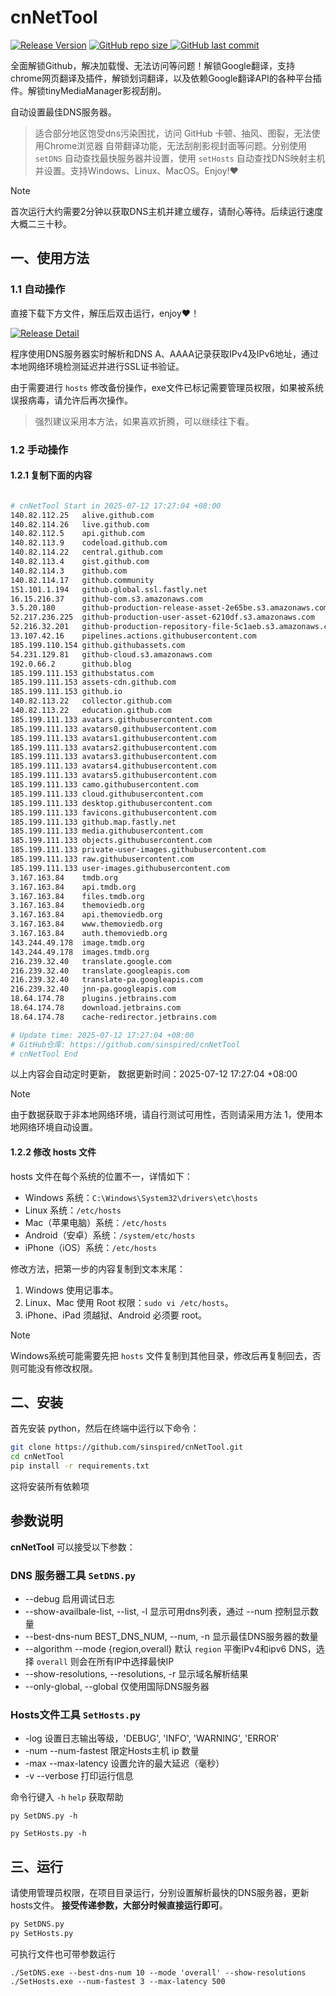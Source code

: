 # cnNetTool

[![Release Version](https://img.shields.io/github/v/release/sinspired/cnNetTool?display_name=tag&logo=github&label=Release)](https://github.com/sinspired/cnNetTool/releases/latest)
[![GitHub repo size](https://img.shields.io/github/repo-size/sinspired/cnNetTool?logo=github)
](https://github.com/sinspired/cnNetTool)
[![GitHub last commit](https://img.shields.io/github/last-commit/sinspired/cnNetTool?logo=github&label=最后提交：)](ttps://github.com/sinspired/cnNetTool)

全面解锁Github，解决加载慢、无法访问等问题！解锁Google翻译，支持chrome网页翻译及插件，解锁划词翻译，以及依赖Google翻译API的各种平台插件。解锁tinyMediaManager影视刮削。

自动设置最佳DNS服务器。

> 适合部分地区饱受dns污染困扰，访问 GitHub 卡顿、抽风、图裂，无法使用Chrome浏览器 自带翻译功能，无法刮削影视封面等问题。分别使用 `setDNS` 自动查找最快服务器并设置，使用 `setHosts` 自动查找DNS映射主机并设置。支持Windows、Linux、MacOS。Enjoy!❤

> [!NOTE]
> 首次运行大约需要2分钟以获取DNS主机并建立缓存，请耐心等待。后续运行速度大概二三十秒。

## 一、使用方法

### 1.1 自动操作

直接下载下方文件，解压后双击运行，enjoy❤！

[![Release Detail](https://img.shields.io/github/v/release/sinspired/cnNetTool?sort=date&display_name=release&logo=github&label=Release)](https://github.com/sinspired/cnNetTool/releases/latest)

程序使用DNS服务器实时解析和DNS A、AAAA记录获取IPv4及IPv6地址，通过本地网络环境检测延迟并进行SSL证书验证。

由于需要进行 `hosts` 修改备份操作，exe文件已标记需要管理员权限，如果被系统误报病毒，请允许后再次操作。

> 强烈建议采用本方法，如果喜欢折腾，可以继续往下看。

### 1.2 手动操作

#### 1.2.1 复制下面的内容

```bash

# cnNetTool Start in 2025-07-12 17:27:04 +08:00
140.82.112.25	alive.github.com
140.82.114.26	live.github.com
140.82.112.5	api.github.com
140.82.113.9	codeload.github.com
140.82.114.22	central.github.com
140.82.113.4	gist.github.com
140.82.114.3	github.com
140.82.114.17	github.community
151.101.1.194	github.global.ssl.fastly.net
16.15.216.37	github-com.s3.amazonaws.com
3.5.20.180		github-production-release-asset-2e65be.s3.amazonaws.com
52.217.236.225	github-production-user-asset-6210df.s3.amazonaws.com
52.216.32.201	github-production-repository-file-5c1aeb.s3.amazonaws.com
13.107.42.16	pipelines.actions.githubusercontent.com
185.199.110.154	github.githubassets.com
54.231.129.81	github-cloud.s3.amazonaws.com
192.0.66.2		github.blog
185.199.111.153	githubstatus.com
185.199.111.153	assets-cdn.github.com
185.199.111.153	github.io
140.82.113.22	collector.github.com
140.82.113.22	education.github.com
185.199.111.133	avatars.githubusercontent.com
185.199.111.133	avatars0.githubusercontent.com
185.199.111.133	avatars1.githubusercontent.com
185.199.111.133	avatars2.githubusercontent.com
185.199.111.133	avatars3.githubusercontent.com
185.199.111.133	avatars4.githubusercontent.com
185.199.111.133	avatars5.githubusercontent.com
185.199.111.133	camo.githubusercontent.com
185.199.111.133	cloud.githubusercontent.com
185.199.111.133	desktop.githubusercontent.com
185.199.111.133	favicons.githubusercontent.com
185.199.111.133	github.map.fastly.net
185.199.111.133	media.githubusercontent.com
185.199.111.133	objects.githubusercontent.com
185.199.111.133	private-user-images.githubusercontent.com
185.199.111.133	raw.githubusercontent.com
185.199.111.133	user-images.githubusercontent.com
3.167.163.84	tmdb.org
3.167.163.84	api.tmdb.org
3.167.163.84	files.tmdb.org
3.167.163.84	themoviedb.org
3.167.163.84	api.themoviedb.org
3.167.163.84	www.themoviedb.org
3.167.163.84	auth.themoviedb.org
143.244.49.178	image.tmdb.org
143.244.49.178	images.tmdb.org
216.239.32.40	translate.google.com
216.239.32.40	translate.googleapis.com
216.239.32.40	translate-pa.googleapis.com
216.239.32.40	jnn-pa.googleapis.com
18.64.174.78	plugins.jetbrains.com
18.64.174.78	download.jetbrains.com
18.64.174.78	cache-redirector.jetbrains.com

# Update time: 2025-07-12 17:27:04 +08:00
# GitHub仓库: https://github.com/sinspired/cnNetTool
# cnNetTool End

```

以上内容会自动定时更新， 数据更新时间：2025-07-12 17:27:04 +08:00

> [!NOTE]
> 由于数据获取于非本地网络环境，请自行测试可用性，否则请采用方法 1，使用本地网络环境自动设置。

#### 1.2.2 修改 hosts 文件

hosts 文件在每个系统的位置不一，详情如下：
- Windows 系统：`C:\Windows\System32\drivers\etc\hosts`
- Linux 系统：`/etc/hosts`
- Mac（苹果电脑）系统：`/etc/hosts`
- Android（安卓）系统：`/system/etc/hosts`
- iPhone（iOS）系统：`/etc/hosts`

修改方法，把第一步的内容复制到文本末尾：

1. Windows 使用记事本。
2. Linux、Mac 使用 Root 权限：`sudo vi /etc/hosts`。
3. iPhone、iPad 须越狱、Android 必须要 root。

> [!NOTE]
> Windows系统可能需要先把 `hosts` 文件复制到其他目录，修改后再复制回去，否则可能没有修改权限。

## 二、安装

首先安装 python，然后在终端中运行以下命令：

```bash
git clone https://github.com/sinspired/cnNetTool.git
cd cnNetTool
pip install -r requirements.txt
```
这将安装所有依赖项

## 参数说明

**cnNetTool** 可以接受以下参数：

### DNS 服务器工具 `SetDNS.py`

* --debug 启用调试日志
* --show-availbale-list, --list, -l 显示可用dns列表，通过 --num 控制显示数量
* --best-dns-num BEST_DNS_NUM, --num, -n 显示最佳DNS服务器的数量
* --algorithm --mode {region,overall} 默认 `region` 平衡IPv4和ipv6 DNS，选择 `overall` 则会在所有IP中选择最快IP
* --show-resolutions, --resolutions, -r 显示域名解析结果
* --only-global, --global 仅使用国际DNS服务器

### Hosts文件工具 `SetHosts.py`

* -log 设置日志输出等级，'DEBUG', 'INFO', 'WARNING', 'ERROR'
* -num --num-fastest 限定Hosts主机 ip 数量
* -max --max-latency 设置允许的最大延迟（毫秒）
* -v --verbose 打印运行信息

命令行键入 `-h` `help` 获取帮助

`py SetDNS.py -h`

`py SetHosts.py -h`

## 三、运行

请使用管理员权限，在项目目录运行，分别设置解析最快的DNS服务器，更新hosts文件。 **接受传递参数，大部分时候直接运行即可**。

```bash
py SetDNS.py 
py SetHosts.py
```
可执行文件也可带参数运行
```pwsh
./SetDNS.exe --best-dns-num 10 --mode 'overall' --show-resolutions
./SetHosts.exe --num-fastest 3 --max-latency 500 
```

